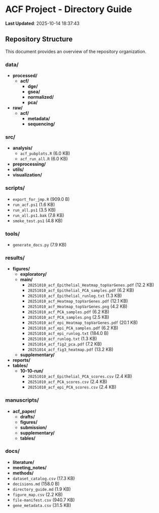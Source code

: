 # ACF Project - Directory Guide

**Last Updated**: 2025-10-14 18:37:43

## Repository Structure

This document provides an overview of the repository organization.

### data/

- **processed/**
  - **acf/**
    - **dge/**
    - **gsea/**
    - **normalized/**
    - **pca/**
- **raw/**
  - **acf/**
    - **metadata/**
    - **sequencing/**

### src/

- **analysis/**
  - `acf_pubplots.R` (6.0 KB)
  - `acf_run_all.R` (6.0 KB)
- **preprocessing/**
- **utils/**
- **visualization/**

### scripts/

- `export_for_jmp.R` (909.0 B)
- `run_acf.ps1` (1.6 KB)
- `run_all.ps1` (3.5 KB)
- `run_all.ps1.bak` (7.8 KB)
- `smoke_test.ps1` (4.8 KB)

### tools/

- `generate_docs.py` (7.9 KB)

### results/

- **figures/**
  - **exploratory/**
  - **main/**
    - `20251010_acf_Epithelial_Heatmap_topVarGenes.pdf` (12.2 KB)
    - `20251010_acf_Epithelial_PCA_samples.pdf` (6.2 KB)
    - `20251010_acf_Epithelial_runlog.txt` (1.3 KB)
    - `20251010_acf_Heatmap_topVarGenes.pdf` (12.1 KB)
    - `20251010_acf_Heatmap_topVarGenes.png` (4.2 KB)
    - `20251010_acf_PCA_samples.pdf` (6.2 KB)
    - `20251010_acf_PCA_samples.png` (2.5 KB)
    - `20251010_acf_epi_Heatmap_topVarGenes.pdf` (20.1 KB)
    - `20251010_acf_epi_PCA_samples.pdf` (6.2 KB)
    - `20251010_acf_epi_runlog.txt` (184.0 B)
    - `20251010_acf_runlog.txt` (1.3 KB)
    - `20251014_acf_fig2_pca.pdf` (7.2 KB)
    - `20251014_acf_fig3_heatmap.pdf` (13.2 KB)
  - **supplementary/**
- **reports/**
- **tables/**
  - **10-10-run/**
    - `20251010_acf_Epithelial_PCA_scores.csv` (2.4 KB)
    - `20251010_acf_PCA_scores.csv` (2.4 KB)
    - `20251010_acf_epi_PCA_scores.csv` (2.4 KB)

### manuscripts/

- **acf_paper/**
  - **drafts/**
  - **figures/**
  - **submission/**
  - **supplementary/**
  - **tables/**

### docs/

- **literature/**
- **meeting_notes/**
- **methods/**
- `dataset_catalog.csv` (17.3 KB)
- `decisions.md` (158.0 B)
- `directory_guide.md` (1.9 KB)
- `figure_map.csv` (2.2 KB)
- `file-manifest.csv` (940.7 KB)
- `gene_metadata.csv` (31.5 KB)
